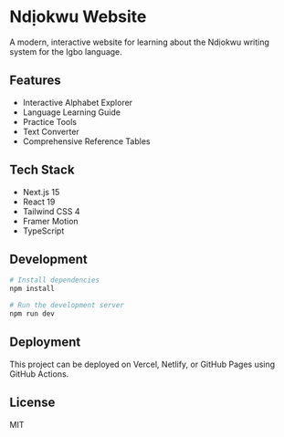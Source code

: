 # Ndịokwu Website

A modern, interactive website for learning about the Ndịokwu writing system for the Igbo language.

## Features

- Interactive Alphabet Explorer
- Language Learning Guide
- Practice Tools
- Text Converter
- Comprehensive Reference Tables

## Tech Stack

- Next.js 15
- React 19
- Tailwind CSS 4
- Framer Motion
- TypeScript

## Development

```bash
# Install dependencies
npm install

# Run the development server
npm run dev
```

## Deployment

This project can be deployed on Vercel, Netlify, or GitHub Pages using GitHub Actions.

## License

MIT
